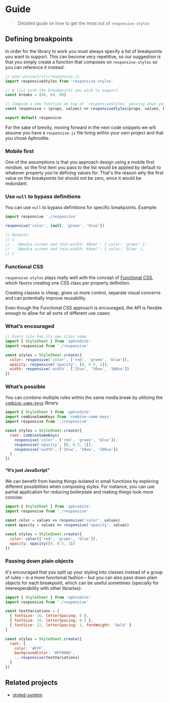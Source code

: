 [combine-same-keys]: https://github.com/rafaelrinaldi/combine-same-keys
[fcss]: https://github.com/chibicode/react-functional-css-protips
[styled-system]: https://github.com/jxnblk/styled-system

# Guide
> Detailed guide on how to get the most out of `responsive-styles`

## Defining breakpoints

In order for the library to work you must always specify a list of breakpoints you want to support. This can become very repetitive, so our suggestion is that you simply create a function that composes on `responsive-styles` so you can reference it instead:

```js
// your-project/src/responsive.js
import responsiveStyles from 'responsive-styles'

// A list with the breakpoints you wish to support
const breaks = [48, 64, 80]

// Compose a new function on top of `responsiveStyles` passing down your breakpoints
const responsive = (props, values) => responsiveStyles(props, values, breaks)

export default responsive
```

For the sake of brevity, moving forward in the next code snippets we will assume you have a `responsive.js` file living within your own project and that you chose Aphrodite.

### Mobile first

One of the assumptions is that you approach design using a mobile first mindset, so the first item you pass to the list would be applied by default to whatever property you're defining values for. That's the reason why the first value on the breakpoints list should not be zero, since it would be redundant.

### Use `null` to bypass definitions

You can use `null` to bypass definitions for specific breakpoints. Example:

```js
import responsive './responsive'

responsive('color', [null, 'green', 'blue'])

// Outputs:
// {
//   '@media screen and (min-width: 48em)': { color: 'green' },
//   '@media screen and (min-width: 64em)': { color: 'blue' },
// }
```

### Functional CSS

`responsive-styles` plays really well with the concept of [Functional CSS][fcss], which favors creating one CSS class per property definition.

Creating classes is cheap, gives us more control, separate visual concerns and can potentially improve reusability.

Even though the Functional CSS approach is encouraged, the API is flexible enough to allow for all sorts of different use cases:

### What’s encouraged

```js
// Every rule has its own class name
import { StyleSheet } from 'aphrodite'
import responsive from './responsive'

const styles = StyleSheet.create({
  color: responsive('color', ['red', 'green', 'blue']),
  opacity: responsive('opacity', [0, 0.5, 1]),
  width: responsive('width', ['25vw', '50vw', '100vw'])
})
```

### What’s possible

You can combine multiple rules within the same media break by utilizing the [`combine-same-keys`][combine-same-keys] library:

```js
import { StyleSheet } from 'aphrodite'
import combineSameKeys from 'combine-same-keys'
import responsive from './responsive'

const styles = StyleSheet.create({
  root: combineSameKeys(
    responsive('color', ['red', 'green', 'blue']),
    responsive('opacity', [0, 0.5, 1]),
    responsive('width', ['25vw', '50vw', '100vw'])
  )
})
```

#### “It’s just JavaScript”

We can benefit from having things isolated in small functions by exploring different possibilities when composing styles. For instance, you can use partial application for reducing boilerplate and making things look more concise:

```js
import { StyleSheet } from 'aphrodite'
import responsive from './responsive'

const color = values => responsive('color', values)
const opacity = values => responsive('opacity', values)

const styles = StyleSheet.create({
  color: color(['red', 'green', 'blue']),
  opacity: opacity([0, 0.5, 1])
})
```

### Passing down plain objects

It's encouraged that you split up your styling into classes instead of a group of rules – in a more functional fashion – but you can also pass down plain objects for each breakpoint, which can be useful sometimes (specially for intereoperability with other libraries):

```js
import { StyleSheet } from 'aphrodite'
import responsive from './responsive'

const textVariations = [
  { fontSize: 16, letterSpacing: 0 },
  { fontSize: 18, letterSpacing: 0.5 },
  { fontSize: 22, letterSpacing: 1, fontWeight: 'bold' }
]

const styles = StyleSheet.create({
  root: {
    color: '#FFF',
    backgroundColor: '#FF0066',
    ...responsive(textVariations)
  }
})
```

## Related projects

- [styled-system][styled-system]
